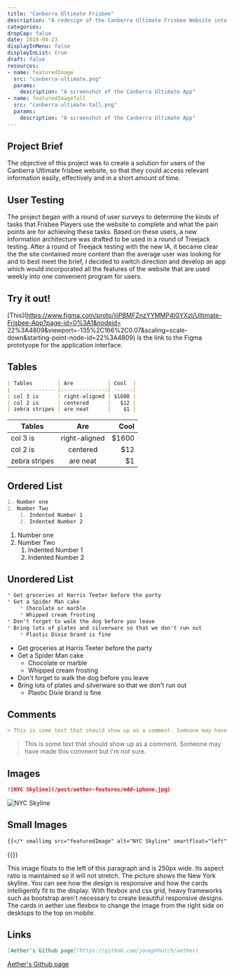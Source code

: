 ```yaml
---
title: "Canberra Ultimate Frisbee"
description: "A redesign of the Canberra Ultimate Frisbee Website into a user friendly app catered to current players"
categories:
dropCap: false
date: 2018-04-23
displayInMenu: false
displayInList: true
draft: false
resources:
- name: featuredImage
  src: "canberra-ultimate.png"
  params:
    description: "A screenshot of the Canberra Ultimate App"
- name: featuredImageTall
  src: "canberra-ultimate-tall.png"
  params:
    description: "A screenshot of the Canberra Ultimate App"
---
```




## Project Brief

The objective of this project was to create a solution for users of the Canberra Ultimate frisbee website, so that they could access relevant information easily, effectively and in a short amount of time.


## User Testing

The project began with a round of user surveys to determine the kinds of tasks that Frisbee Players use the website to complete and what the pain points are for achieving these tasks. Based on these users, a new Information architecture was drafted to be used in a round of Treejack testing. After a round of Treejack testing with the new IA, it became clear the the site contained more content than the average user was looking for and to best meet the brief, I decided to switch direction and develop an app which would incorporated all the features of the website that are used weekly into one convenient program for users.

## Try it out!

[This](https://www.figma.com/proto/jiiPBMFZnzYYMMP4lGYXzl/Ultimate-Frisbee-App?page-id=0%3A1&nodeid=
22%3A4809&viewport=-135%2C166%2C0.07&scaling=scale-down&starting-point-node-id=22%3A4809) is the link to the Figma prototyope for the application interface.

## Tables 

```md
| Tables        | Are           | Cool  |
| ------------- |:-------------:| -----:|
| col 3 is      | right-aligned | $1600 |
| col 2 is      | centered      |   $12 |
| zebra stripes | are neat      |    $1 |
```

| Tables        | Are           | Cool  |
| ------------- |:-------------:| -----:|
| col 3 is      | right-aligned | $1600 |
| col 2 is      | centered      |   $12 |
| zebra stripes | are neat      |    $1 |

## Ordered List

```md
1. Number one
2. Number Two
    1. Indented Number 1
    2. Indented Number 2
```

1. Number one
2. Number Two
    1. Indented Number 1
    2. Indented Number 2

## Unordered List

```md
* Get groceries at Harris Teeter before the party
* Get a Spider Man cake
    * Chocolate or marble
    * Whipped cream frosting
* Don't forget to walk the dog before you leave
* Bring lots of plates and silverware so that we don't run out
    * Plastic Dixie brand is fine
```

* Get groceries at Harris Teeter before the party
* Get a Spider Man cake
    * Chocolate or marble
    * Whipped cream frosting
* Don't forget to walk the dog before you leave
* Bring lots of plates and silverware so that we don't run out
    * Plastic Dixie brand is fine

## Comments

```md
> This is some text that should show up as a comment. Someone may have made this comment but i'm not sure.
```

> This is some text that should show up as a comment. Someone may have made this comment but i'm not sure.

## Images

```md
![NYC Skyline](/post/aether-features/mdd-iphone.jpg)
```

![NYC Skyline](/post/aether-features/mdd-iphone.jpg)

## Small Images

```md
{{</* smallimg src="featuredImage" alt="NYC Skyline" smartfloat="left" width="250px" */>}}
```

{{<smallimg src="featuredImage" alt="aether theme displayed on an iPhone" smartfloat="left" width="250px">}}

This image floats to the left of this paragraph and is 250px wide. Its aspect ratio is maintained so it will not stretch. The picture shows the New York skyline. You can see how the design is responsive and how the cards intelligently fit to the display. With flexbox and css grid, heavy frameworks such as bootstrap aren't necessary to create beautiful responsive designs. The cards in aether use flexbox to change the image from the right side on desktops to the top on mobile.

## Links

```md
[Aether's Github page](https://github.com/josephhutch/aether)
```

[Aether's Github page](https://github.com/josephhutch/aether)
